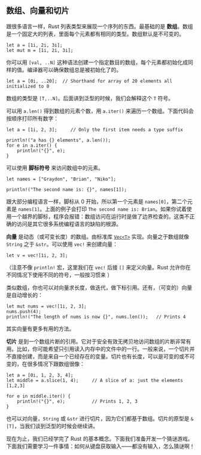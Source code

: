 
## 数组、向量和切片

跟很多语言一样，Rust 列表类型来展现一个序列的东西。最基础的是 **数组**。数组是一个固定大的列表，里面每个元素都有相同的类型。数组默认是不可变的。

```{rust}
let a = [1i, 2i, 3i];
let mut m = [1i, 2i, 3i];
```

你可以用 `[val, ..N]` 这种语法创建一个指定数目的数组，每个元素都初始化成同样的值。编译器可以确保数组总是被初始化了的。

```{rust}
let a = [0i, ..20];  // Shorthand for array of 20 elements all initialized to 0
```

数组的类型是 `[T,..N]`。后面讲到泛型的时候，我们会解释这个 `T` 符号。

可以用 `a.len()` 得到数组的元素个数，用 `a.iter()` 来遍历一个数组。下面代码会按顺序打印所有数字：


```{rust}
let a = [1i, 2, 3];     // Only the first item needs a type suffix

println!("a has {} elements", a.len());
for e in a.iter() {
    println!("{}", e);
}
```

可以使用 **脚标符号** 来访问数组中的元素。

```{rust}
let names = ["Graydon", "Brian", "Niko"];

println!("The second name is: {}", names[1]);
```

跟大部分编程语言一样，脚标从 0 开始，所以第一个元素是 `names[0]`，第二个元素是 `names[1]`。上面的例子会打印 `The second name is: Brian`。如果你试着使用一个越界的脚标，程序会报错：数组访问在运行时是做了边界检查的。这类不正确的访问是其它很多系统编程语言的缺陷的根源。

**向量** 是动态（或可变长度）的数组。由标准库 [`Vec<T>`](std/vec/) 实现。向量之于数组就像 `String` 之于 `&str`。可以使用 `vec!` 来创建向量：

```{rust}
let v = vec![1i, 2, 3];
```
 
（注意不像 `println!` 宏，这里我们在 `vec!` 后接 `[]` 来定义向量。Rust 允许你在不同情况下使用不同的符号，一般按习惯来 ）

类似数组，你也可以对向量求长度，做迭代，做下标引用。还有，（可变的）向量是自动增长的：

```{rust}
let mut nums = vec![1i, 2, 3];
nums.push(4);
println!("The length of nums is now {}", nums.len());   // Prints 4
```

其实向量有更多有用的方法。

**切片** 是到一个数组片断的引用。它对于安全有效无拷贝地访问数组的片断非常有用。比如，你可能希望只引用读入内存中的文件中的一行。一般来说，一个切片并不直接创建，而是来自一个已经存在的变量。切片也有长度，可以是可变的或不可变的，在很多情况下跟数组很像：

```{rust}
let a = [0i, 1, 2, 3, 4];
let middle = a.slice(1, 4);     // A slice of a: just the elements [1,2,3]

for e in middle.iter() {
    println!("{}", e);          // Prints 1, 2, 3
}
```

也可以对向量，`String` 或 `&str` 进行切片，因为它们都基于数组。切片的原型是 `&[T]`，当我们谈到泛型的时候会继续讲。

现在为止，我们已经学完了 Rust 的基本概念。下面我们准备开发一个猜谜游戏。下面我们需要学习一件事情：如何从键盘获取输入——都没有输入，怎么猜谜啊！
